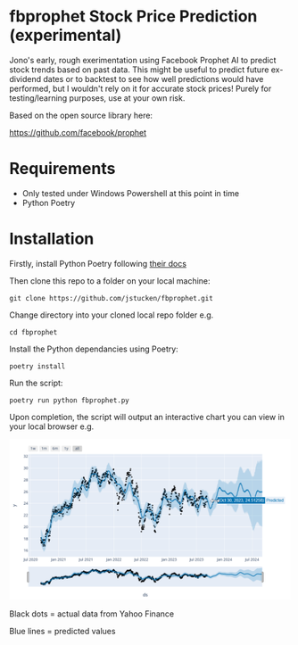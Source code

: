 # fbprophet Stock Price Prediction (experimental)

Jono's early, rough exerimentation using Facebook Prophet AI to predict stock trends based
on past data. This might be useful to predict future ex-dividend dates or to backtest to
see how well predictions would have performed, but I wouldn't rely on it for accurate stock
prices! Purely for testing/learning purposes, use at your own risk.

Based on the open source library here:

https://github.com/facebook/prophet

# Requirements
- Only tested under Windows Powershell at this point in time
- Python Poetry

# Installation

Firstly, install Python Poetry following [their docs](https://python-poetry.org/docs/)

Then clone this repo to a folder on your local machine:

    git clone https://github.com/jstucken/fbprophet.git

Change directory into your cloned local repo folder e.g.

    cd fbprophet

Install the Python dependancies using Poetry:

    poetry install

Run the script:

    poetry run python fbprophet.py

Upon completion, the script will output an interactive chart you can view in your local browser e.g.

![Example Graph](images/example.png)

Black dots = actual data from Yahoo Finance

Blue lines = predicted values
